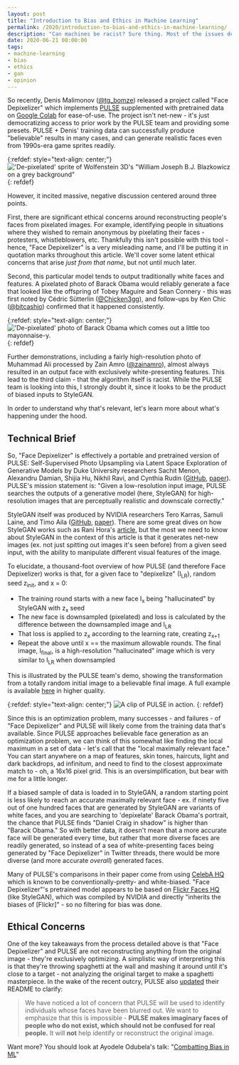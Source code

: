 ```yaml
---
layout: post
title: "Introduction to Bias and Ethics in Machine Learning"
permalink: /2020/introduction-to-bias-and-ethics-in-machine-learning/
description: "Can machines be racist? Sure thing. Most of the issues dealing with machines and bias are insidious - crime, credit, or recidivism prediction, to name a few - where bias is hidden and implicit. This piece is about a foundational (and thankfully lower-stakes) example of bias in machine learning, and a discussion of the ethical and social issues that come with it."
date: 2020-06-21 00:00:00
tags:
- machine-learning
- bias
- ethics
- gan
- opinion
---
```


So recently, Denis Malimonov ([@tg_bomze](https://twitter.com/tg_bomze/status/1274098682284163072)) released a project called "Face Depixelizer" which implements [PULSE](https://github.com/adamian98/pulse) supplemented with pretrained data on [Google Colab](https://colab.research.google.com/github/tg-bomze/Face-Depixelizer/blob/master/Face_Depixelizer_Eng.ipynb) for ease-of-use. The project isn't net-new - it's just democratizing access to prior work by the PULSE team and providing some presets. PULSE + Denis' training data can successfully produce "believable" results in many cases, and can generate realistic faces even from 1990s-era game sprites readily.

{:refdef: style="text-align: center;"}
!['De-pixelated' sprite of Wolfenstein 3D's "William Joseph B.J. Blazkowicz on a grey background"](/2020/introduction-to-bias-and-ethics-in-machine-learning/wolfenstein.png)
{: refdef}

However, it incited massive, negative discussion centered around three points.

First, there are significant ethical concerns around reconstructing people's faces from pixelated images. For example, identifying people in situations where they wished to remain anonymous by pixelating their faces - protesters, whistleblowers, etc. Thankfully this isn't possible with this tool - hence, "Face Depixelizer" is a very misleading name, and I'll be putting it in quotation marks throughout this article. We'll cover some latent ethical concerns that arise *just from that name*, but not until much later.

Second, this particular model tends to output traditionally white faces and features. A pixelated photo of Barack Obama would reliably generate a face that looked like the offspring of Tobey Maguire and Sean Connery - this was first noted by Cédric Sütterlin ([@Chicken3gg](https://twitter.com/Chicken3gg/status/1274314622447820801)), and follow-ups by Ken Chic ([@bitcashio](https://twitter.com/bitcashio/status/1274408339602993155/)) confirmed that it happened consistently.

{:refdef: style="text-align: center;"}
!['De-pixelated' photo of Barack Obama which comes out a little too mayonnaise-y.](/2020/introduction-to-bias-and-ethics-in-machine-learning/barack-obama.png)
{: refdef}

Further demonstrations, including a fairly high-resolution photo of Muhammad Ali processed by Zain Amro ([@zainamro](https://twitter.com/zainamro/status/1274361534886469632/)), almost always resulted in an output face with exclusively white-presenting features. This lead to the third claim - that the algorithm itself is racist. While the PULSE team is looking into this, I strongly doubt it, since it looks to be the product of biased inputs to StyleGAN.

In order to understand why that's relevant, let's learn more about what's happening under the hood.

## Technical Brief

So, "Face Depixelizer" is effectively a portable and pretrained version of PULSE: Self-Supervised Photo Upsampling via Latent Space Exploration of Generative Models by Duke University researchers Sachit Menon, Alexandru Damian, Shijia Hu, Nikhil Ravi, and Cynthia Rudin ([GitHub](https://github.com/adamian98/pulse), [paper](https://arxiv.org/abs/2003.03808)). PULSE's mission statement is: "Given a low-resolution input image, PULSE searches the outputs of a generative model (here, StyleGAN) for high-resolution images that are perceptually realistic and downscale correctly."

StyleGAN itself was produced by NVIDIA researchers Tero Karras, Samuli Laine, and Timo Aila ([GitHub](https://github.com/NVlabs/stylegan), [paper](https://arxiv.org/abs/1812.04948)). There are some great dives on how StyleGAN works such as Rani Hora's [article](https://towardsdatascience.com/explained-a-style-based-generator-architecture-for-gans-generating-and-tuning-realistic-6cb2be0f431), but the most we need to know about StyleGAN in the context of this article is that it generates net-new images (ex. not just spitting out images it's seen before) from a given seed input, with the ability to manipulate different visual features of the image.

To elucidate, a thousand-foot overview of how PULSE (and therefore Face Depixelizer) works is that, for a given face to "depixelize" (I<sub>LR</sub>), random seed z<sub>init</sub>, and x = 0: 

* The training round starts with a new face I<sub>x</sub> being "hallucinated" by StyleGAN with z<sub>x</sub> seed
* The new face is downsampled (pixelated) and loss is calculated by the difference between the downsampled image and I<sub>LR</sub>
* That loss is applied to z<sub>x</sub> according to the learning rate, creating z<sub>x+1</sub>
* Repeat the above until x == the maximum allowable rounds. The final image, I<sub>final</sub>, is a high-resolution "hallucinated" image which is very similar to I<sub>LR</sub> when downsampled

This is illustrated by the PULSE team's demo, showing the transformation from a totally random initial image to a believable final image. A full example is available [here](https://github.com/adamian98/pulse/blob/445013cc86abd86e89604407f09d7124718b7d9a/readme_resources/transformation.gif) in higher quality.

{:refdef: style="text-align: center;"}
![A clip of PULSE in action.](/2020/introduction-to-bias-and-ethics-in-machine-learning/transform-clipped.webp)
{: refdef}

Since this is an optimization problem, many successes - and failures - of "Face Depixelizer" and PULSE will likely come from the training data that's available. Since PULSE approaches believable face generation as an optimization problem, we can think of this somewhat like finding the local maximum in a set of data - let's call that the "local maximally relevant face." You can start anywhere on a map of features, skin tones, haircuts, light and dark backdrops, ad infinitum, and need to find to the closest approximate match to - oh, a 16x16 pixel grid. This is an oversimplification, but bear with me for a little longer.

If a biased sample of data is loaded in to StyleGAN, a random starting point is less likely to reach an accurate maximally relevant face - ex. if ninety five out of one hundred faces that are generated by StyleGAN are variants of white faces, and you are searching to 'depixelate' Barack Obama's portrait, the chance that PULSE finds "Daniel Craig in shadow" is higher than "Barack Obama." So with better data, it doesn't mean that a more accurate face will be generated every time, but rather that more diverse faces are readily generated, so instead of a sea of white-presenting faces being generated by "Face Depixelizer" in Twitter threads, there would be more diverse (and more accurate *overall*) generated faces.

Many of PULSE's comparisons in their paper come from using [CelebA HQ](https://www.tensorflow.org/datasets/catalog/celeb_a_hq) which is known to be conventionally-pretty- and white-biased. "Face Depixelizer"'s pretrained model appears to be based on [Flickr Faces HQ](https://github.com/NVlabs/ffhq-dataset) (like StyleGAN), which was compiled by NVIDIA and directly "inherits the biases of [Flickr]" - so no filtering for bias was done.

## Ethical Concerns

One of the key takeaways from the process detailed above is that "Face Depixelizer" and PULSE are not reconstructing anything from the original image - they're exclusively optimizing. A simplistic way of interpreting this is that they're throwing spaghetti at the wall and mashing it around until it's close to a target - not analyzing the original target to make a spaghetti masterpiece. In the wake of the recent outcry, PULSE also [updated](https://github.com/adamian98/pulse/commit/5a130c91862975234f1a77a982e4cefa58e6e0b9) their README to clarify:

> We have noticed a lot of concern that PULSE will be used to identify individuals whose faces have been blurred out. We want to emphasize that this is impossible - **PULSE makes imaginary faces of people who do not exist, which should not be confused for real people.** It will **not** help identify or reconstruct the original image.



Want more? You should look at Ayodele Odubela's talk: "[Combatting Bias in ML](https://www.youtube.com/watch?v=NIxUAlmnqz0)"